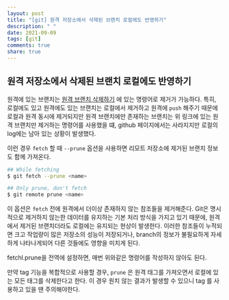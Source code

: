 ```yaml
---
layout: post
title: "[git] 원격 저장소에서 삭제된 브랜치 로컬에도 반영하기"
description: " "
date: 2021-09-09
tags: [git]
comments: true
share: true
---
```


## 원격 저장소에서 삭제된 브랜치 로컬에도 반영하기

원격에 있는 브랜치는 [원격 브랜치 삭제하기](https://h22y25n.github.io/git/remove-remote-branch/) 에 있는 명령어로 제거가 가능하다.
특히, 로컬에도 있고 원격에도 있는 브랜치는 로컬에서 제거하고 원격에 `push` 해주기 때문에 로컬과 원격 동시에 제거되지만
원격 브랜치에만 존재하는 브랜치는 위 링크에 있는 원격 브랜치만 제거하는 명령어를 사용했을 떄, github 페이지에서는 사라지지만 로컬의 log에는 남아 있는 상황이 발생했다.

이런 경우 `fetch` 할 때 `--prune` 옵션을 사용하면 리모트 저장소에 제거된 브랜치 정보도 함께 가져온다.

```bash
## While fetching
$ git fetch --prune <name>

## Only prune, don't fetch
$ git remote prune <name>
```

이 옵션은 `fetch` 전에 원격에서 더이상 존재하지 않는 참조들을 제거해준다.
Git은 명시적으로 제거하지 않는한 데이터를 유지하는 기본 처리 방식을 가지고 있기 때문에, 원격에서 제거된 브랜치더라도 로컬에는 유지되는 현상이 발생한다.
이러한 참조들이 누적되면 크고 작업량이 많은 저장소의 성능이 저장되거나, branch의 정보가 불필요하게 자세하게 나타나게되어 다른 것들에도 영향을 미치게 된다.

fetchl.prune을 전역에 설정하면, 매번 위와같은 명령어를 작성하지 않아도 된다.

만약 tag 기능을 복합적으로 사용할 경우, `prune` 은 원격 태그를 가져오면서 로컬에 있는 모든 태그를 삭제한다고 한다. 이 경우 원치 않는 결과가 발생할 수 있으니 tag 를 사용하고 있을 땐 주의해야한다.

